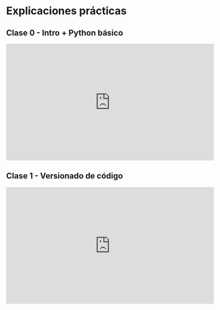 # Explicaciones prácticas

## Clase 0 - Intro + Python básico

<iframe width="560" height="315" src="https://www.youtube.com/embed/Gge9wPunfpc" title="Clase 0 - Intro + Python básico" frameborder="0" allow="accelerometer; autoplay; encrypted-media; gyroscope; picture-in-picture; web-share" referrerpolicy="strict-origin-when-cross-origin" allowfullscreen></iframe>

## Clase 1 - Versionado de código

<iframe width="560" height="315" src="https://www.youtube.com/embed/SIM2es4yMjo" title="Clase 0 - Intro + Python básico" frameborder="0" allow="accelerometer; autoplay; encrypted-media; gyroscope; picture-in-picture; web-share" referrerpolicy="strict-origin-when-cross-origin" allowfullscreen></iframe>